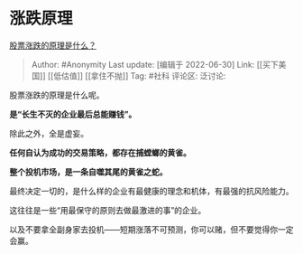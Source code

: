 # 涨跌原理
[股票涨跌的原理是什么？](https://www.zhihu.com/question/32023399/answer/2551629443)

> Author: #Anonymity
> Last update: [编辑于 2022-06-30]
> Link: [[买下美国]] [[低估值]] [[拿住不抛]]
> Tag: #社科
> 评论区:
> 泛讨论:

股票涨跌的原理是什么呢。

**是“长生不灭的企业最后总能赚钱”。**

除此之外，全是虚妄。

**任何自认为成功的交易策略，都存在捕螳螂的黄雀。**

**整个投机市场，是一条自噬其尾的黄雀之蛇。**

最终决定一切的，是什么样的企业有最健康的理念和机体，有最强的抗风险能力。

这往往是一些“用最保守的原则去做最激进的事”的企业。

以及不要拿全副身家去投机——短期涨落不可预测，你可以赌，但不要觉得你一定会赢。
